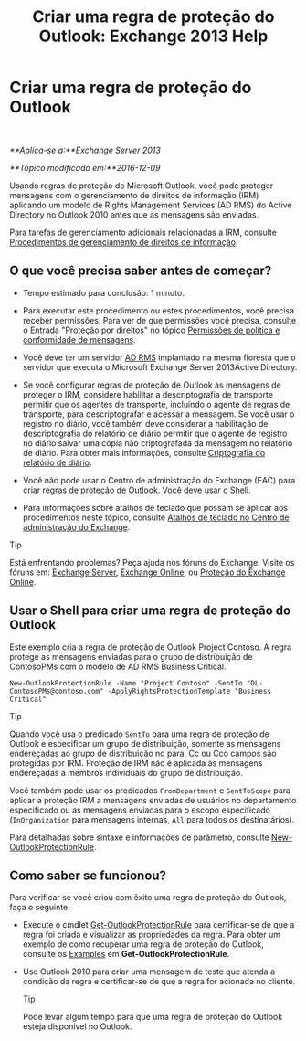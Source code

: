 ﻿---
title: 'Criar uma regra de proteção do Outlook: Exchange 2013 Help'
TOCTitle: Criar uma regra de proteção do Outlook
ms:assetid: da64750d-faaf-44de-ad8c-888eba7fbdbf
ms:mtpsurl: https://technet.microsoft.com/pt-br/library/Dd638196(v=EXCHG.150)
ms:contentKeyID: 50486816
ms.date: 05/22/2018
mtps_version: v=EXCHG.150
ms.translationtype: MT
---

# Criar uma regra de proteção do Outlook

 

_**Aplica-se a:**Exchange Server 2013_

_**Tópico modificado em:**2016-12-09_

Usando regras de proteção do Microsoft Outlook, você pode proteger mensagens com o gerenciamento de direitos de informação (IRM) aplicando um modelo de Rights Management Services (AD RMS) do Active Directory no Outlook 2010 antes que as mensagens são enviadas.

Para tarefas de gerenciamento adicionais relacionadas a IRM, consulte [Procedimentos de gerenciamento de direitos de informação](information-rights-management-procedures-exchange-2013-help.md).

## O que você precisa saber antes de começar?

  - Tempo estimado para conclusão: 1 minuto.

  - Para executar este procedimento ou estes procedimentos, você precisa receber permissões. Para ver de que permissões você precisa, consulte o Entrada "Proteção por direitos" no tópico [Permissões de política e conformidade de mensagens](messaging-policy-and-compliance-permissions-exchange-2013-help.md).

  - Você deve ter um servidor [AD RMS](https://technet.microsoft.com/en-us/library/hh831364.aspx) implantado na mesma floresta que o servidor que executa o Microsoft Exchange Server 2013Active Directory.

  - Se você configurar regras de proteção de Outlook às mensagens de proteger o IRM, considere habilitar a descriptografia de transporte permitir que os agentes de transporte, incluindo o agente de regras de transporte, para descriptografar e acessar a mensagem. Se você usar o registro no diário, você também deve considerar a habilitação de descriptografia do relatório de diário permitir que o agente de registro no diário salvar uma cópia não criptografada da mensagem no relatório de diário. Para obter mais informações, consulte [Criptografia do relatório de diário](journal-report-decryption-exchange-2013-help.md).

  - Você não pode usar o Centro de administração do Exchange (EAC) para criar regras de proteção de Outlook. Você deve usar o Shell.

  - Para informações sobre atalhos de teclado que possam se aplicar aos procedimentos neste tópico, consulte [Atalhos de teclado no Centro de administração do Exchange](keyboard-shortcuts-in-the-exchange-admin-center-exchange-online-protection-help.md).


> [!TIP]
> Está enfrentando problemas? Peça ajuda nos fóruns do Exchange. Visite os fóruns em: <A href="https://go.microsoft.com/fwlink/p/?linkid=60612">Exchange Server</A>, <A href="https://go.microsoft.com/fwlink/p/?linkid=267542">Exchange Online</A>, ou <A href="https://go.microsoft.com/fwlink/p/?linkid=285351">Proteção do Exchange Online</A>.



## Usar o Shell para criar uma regra de proteção do Outlook

Este exemplo cria a regra de proteção de Outlook Project Contoso. A regra protege as mensagens enviadas para o grupo de distribuição de ContosoPMs com o modelo de AD RMS Business Critical.

    New-OutlookProtectionRule -Name "Project Contoso" -SentTo "DL-ContosoPMs@contoso.com" -ApplyRightsProtectionTemplate "Business Critical"


> [!TIP]
> Quando você usa o predicado <CODE>SentTo</CODE> para uma regra de proteção de Outlook e especificar um grupo de distribuição, somente as mensagens endereçadas ao grupo de distribuição no para, Cc ou Cco campos são protegidas por IRM. Proteção de IRM não é aplicada às mensagens endereçadas a membros individuais do grupo de distribuição.



Você também pode usar os predicados `FromDepartment` e `SentToScope` para aplicar a proteção IRM a mensagens enviadas de usuários no departamento especificado ou as mensagens enviadas para o escopo especificado (`InOrganization` para mensagens internas, `All` para todos os destinatários).

Para detalhadas sobre sintaxe e informações de parâmetro, consulte [New-OutlookProtectionRule](https://technet.microsoft.com/pt-br/library/dd298182\(v=exchg.150\)).

## Como saber se funcionou?

Para verificar se você criou com êxito uma regra de proteção do Outlook, faça o seguinte:

  - Execute o cmdlet [Get-OutlookProtectionRule](https://technet.microsoft.com/pt-br/library/dd298004\(v=exchg.150\)) para certificar-se de que a regra foi criada e visualizar as propriedades da regra. Para obter um exemplo de como recuperar uma regra de proteção do Outlook, consulte os [Examples](https://technet.microsoft.com/pt-br/dd298004\(exchg.150\)#examples) em **Get-OutlookProtectionRule**.

  - Use Outlook 2010 para criar uma mensagem de teste que atenda a condição da regra e certificar-se de que a regra for acionada no cliente.
    

    > [!TIP]
    > Pode levar algum tempo para que uma regra de proteção do Outlook esteja disponível no Outlook.


